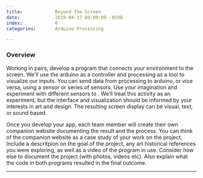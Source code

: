 ```yaml
---
title:            Beyond the Screen
date:             2019-04-17 00:00:00 -0500
index:            6
categories:       Arduino Processing

---
```


### Overview

Working in pairs, develop a program that connects your environment to the screen.
We'll use the arduino as a controller and processing as a tool to visualize our inputs.
You can  send data from processing to arduino, or vice versa, using a sensor or series of sensors.
Use your imagination and experiment with different sensors to . We&rsquo;ll treat this activity as an experiment, but the interface and visualization should be informed by your interests in art and design.
The resulting screen display can be visual, text, or sound based.

Once you develop your app, each team member will create their own companion website documenting the result and the process.
You can think of the companion website as a case study of your work on the project. Include a descritpion on the goal of the project, any art historical references you were exploring, as well as a video of the program in use. Consider how else to document the project (with photos, videos etc). Also explain what the code in both programs resulted in the final outcome.



---


